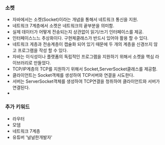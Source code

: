 ### 소켓
- 자바에서는 소켓(Socket)이라는 개념을 통해서 네트워크 통신을 지원.
- 네트워크 7계층에서 소켓은 네트워크의 끝부분을 의미함.
- 실제 데이터가 어떻게 전송되는지 상관없이 읽기/쓰기 인터페이스를 제공.
- 인터페이스느느 추상화이다. 구현체클래스가 반드시 있어야 활용 할 수 있다.
- 네트워크 게층과 전송계층이 캡슐화 되어 있기 때문에 두 개의 계층을 신경쓰지 않고 프로그램을 작성 할 수 있다.
- 자바는 이식성이나 플랫폼의 독립적인 프로그램을 지원하기 위해서 소켓을 핵심 라이브러리로 만들었다.
- TCP/IP계층의 TCP를 지원하기 위해서 Socket,ServerSocket클래스를 제공함.
- 클라이언트는 Socket객체를 생성하여 TCP서버와 연결을 시도한다.
- 서버는 ServerSocket객체를 생성하여 TCP연결을 청취하여 클라이언트와 서버가 연결된다.
- 


### 추가 키워드
- 라우터
- 모뎀
- 네트워크 7계층
- 유튜버 '널널한개발자'